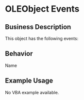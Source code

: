# OLEObject Events

## Business Description
This object has the following events:

## Behavior
Name

## Example Usage
No VBA example available.